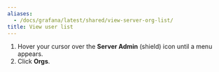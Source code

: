 ```yaml
---
aliases:
  - /docs/grafana/latest/shared/view-server-org-list/
title: View user list
---
```


1. Hover your cursor over the **Server Admin** (shield) icon until a menu appears.
1. Click **Orgs**.
